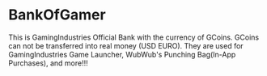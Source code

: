 # BankOfGamer
This is GamingIndustries Official Bank with the currency of GCoins. GCoins can not be transferred into real money (USD EURO). They are used for GamingIndustries Game Launcher, WubWub's Punching Bag(In-App Purchases), and more!!!
